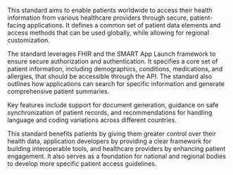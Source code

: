 This standard aims to enable patients worldwide to access their health information from various healthcare providers through secure, patient-facing applications. It defines a common set of patient data elements and access methods that can be used globally, while allowing for regional customization.

The standard leverages FHIR and the SMART App Launch framework to ensure secure authorization and authentication. It specifies a core set of patient information, including demographics, conditions, medications, and allergies, that should be accessible through the API. The standard also outlines how applications can search for specific information and generate comprehensive patient summaries.

Key features include support for document generation, guidance on safe synchronization of patient records, and recommendations for handling language and coding variations across different countries.

This standard benefits patients by giving them greater control over their health data, application developers by providing a clear framework for building interoperable tools, and healthcare providers by enhancing patient engagement. It also serves as a foundation for national and regional bodies to develop more specific patient access guidelines.